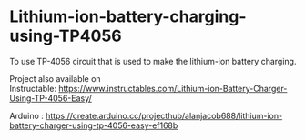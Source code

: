 # Lithium-ion-battery-charging-using-TP4056
To use TP-4056 circuit that is used to make the lithium-ion battery charging.

Project also available on  
Instructable: https://www.instructables.com/Lithium-ion-Battery-Charger-Using-TP-4056-Easy/

Arduino : https://create.arduino.cc/projecthub/alanjacob688/lithium-ion-battery-charger-using-tp-4056-easy-ef168b


